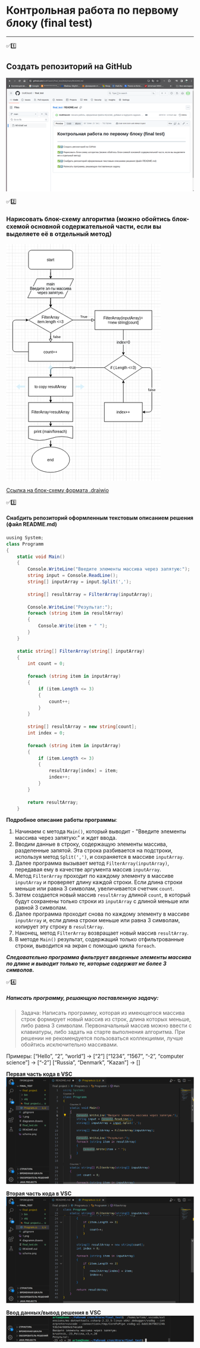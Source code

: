 # Контрольная работа по первому блоку (final test)
______

:white_check_mark::one: 
## Создать репозиторий на GitHub 

![подтверждение созданного репа](https://github.com/GrafClassiC/final_test/blob/main/PNG/1.png)

:white_check_mark::two: 
### Нарисовать блок-схему алгоритма (можно обойтись блок-схемой основной содержательной части, если вы выделяете её в отдельный метод)

![Скринн блок-схемы](https://github.com/GrafClassiC/final_test/blob/main/PNG/scheme.png)

[Ссылка на блок-схему формата .draiwio](https://github.com/GrafClassiC/final_test/blob/main/diagramm.drawio)

:white_check_mark::three: 

#### Снабдить репозиторий оформленным текстовым описанием решения (файл README.md)
```C#
uusing System;
class Programm
{
    static void Main()
    {
        Console.WriteLine("Введите элементы массива через запятую:");
        string input = Console.ReadLine();
        string[] inputArray = input.Split(',');

        string[] resultArray = FilterArray(inputArray);

        Console.WriteLine("Результат:");
        foreach (string item in resultArray)
        {
            Console.Write(item + " ");
        }
    }

    static string[] FilterArray(string[] inputArray)
    {
        int count = 0;

        foreach (string item in inputArray)
        {
            if (item.Length <= 3)
            {
                count++;
            }
        }

        string[] resultArray = new string[count];
        int index = 0;

        foreach (string item in inputArray)
        {
            if (item.Length <= 3)
            {
                resultArray[index] = item;
                index++;
            }
        }

        return resultArray;
    }
```
 __Подробное описание работы программы__:
1. Начинаем с метода `Main()`, который выводит - "Введите элементы массива через запятую:" и ждет ввода.
2. Вводим данные в строку, содержащую элементы массива, разделенные запятой. Эта строка разбивается на подстроки, используя метод `Split(',')`, и сохраняется в массиве `inputArray`.
3. Далее программа вызывает метод `FilterArray(inputArray)`, передавая ему в качестве аргумента массив `inputArray`.
4. Метод `FilterArray` проходит по каждому элементу в массиве `inputArray` и проверяет длину каждой строки. Если длина строки меньше или равна 3 символам, увеличивается счетчик `count`.
5. Затем создается новый массив `resultArray` длиной `count`, в который будут сохранены только строки из `inputArray` с длиной меньше или равной 3 символам.
6. Далее программа проходит снова по каждому элементу в массиве `inputArray` и, если длина строки меньше или равна 3 символам, копирует эту строку в `resultArray`.
7. Наконец, метод `FilterArray` возвращает новый массив `resultArray`.
8. В методе `Main()` результат, содержащий только отфильтрованные строки, выводится на экран с помощью цикла `foreach`.

___Следовательно программа фильтрует введенные элементы массива по длине и выводит только те, которые содержат не более 3 символов.___

:white_check_mark::four:

##### Написать программу, решающую поставленную задачу:
> Задача: Написать программу, которая из имеющегося массива строк формирует новый массив из строк, длина которых меньше, либо равна 3 символам. Первоначальный массив можно ввести с клавиатуры, либо задать на старте выполнения алгоритма. При решении не рекомендуется пользоваться коллекциями, лучше обойтись исключительно массивами.

Примеры:
[“Hello”, “2”, “world”] → [“2”]
[“1234”, “1567”, “-2”, “computer science”] → [“-2”]
[“Russia”, “Denmark”, “Kazan”] → []

__Первая часть кода в VSC__
![printscreen VSC1](https://github.com/GrafClassiC/final_test/blob/main/PNG/1project.png)

__Вторая часть кода в VSC__
![printscreen VSC2](https://github.com/GrafClassiC/final_test/blob/main/PNG/2project.png)

__Ввод данных/вывод решения в VSC__
![printscreen VSC3](https://github.com/GrafClassiC/final_test/blob/main/PNG/3project.png)